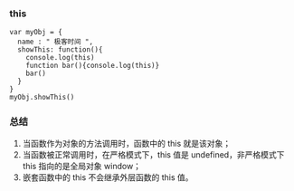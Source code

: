 ### this

```
var myObj = {
  name : " 极客时间 ", 
  showThis: function(){
    console.log(this)
    function bar(){console.log(this)}
    bar()
  }
}
myObj.showThis()
```


### 总结
<ol>
<li>当函数作为对象的方法调用时，函数中的 this 就是该对象；</li>
<li>当函数被正常调用时，在严格模式下，this 值是 undefined，非严格模式下 this 指向的是全局对象 window；</li>
<li>嵌套函数中的 this 不会继承外层函数的 this 值。</li>
</ol>